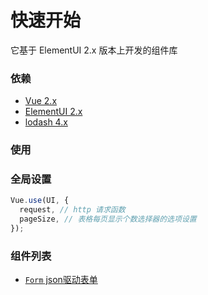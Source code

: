 # 快速开始
它基于 ElementUI 2.x 版本上开发的组件库

### 依赖
- [Vue 2.x](https://cn.vuejs.org/v2/guide/)
- [ElementUI 2.x](https://element.eleme.cn/#/zh-CN/component/installation)
- [lodash 4.x](https://www.lodashjs.com/)

### 使用

### 全局设置

```js
Vue.use(UI, {
  request, // http 请求函数
  pageSize, // 表格每页显示个数选择器的选项设置
});
```

### 组件列表
- [`Form` json驱动表单](./component/form.md)
